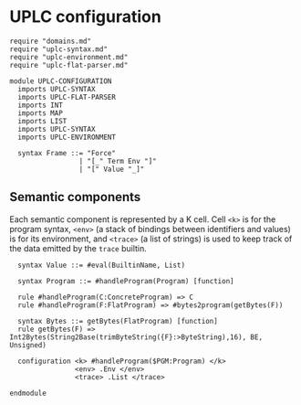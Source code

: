# UPLC configuration

```k
require "domains.md"
require "uplc-syntax.md"
require "uplc-environment.md"
require "uplc-flat-parser.md"

module UPLC-CONFIGURATION
  imports UPLC-SYNTAX
  imports UPLC-FLAT-PARSER
  imports INT
  imports MAP
  imports LIST
  imports UPLC-SYNTAX
  imports UPLC-ENVIRONMENT

  syntax Frame ::= "Force"
                 | "[_" Term Env "]"
                 | "[" Value "_]"
```

## Semantic components

Each semantic component is represented by a K cell. Cell `<k>` is for
the program syntax, `<env>` (a stack of bindings between identifiers
and values) is for its environment, and `<trace>` (a list of strings)
is used to keep track of the data emitted by the `trace` builtin.

```k 
  syntax Value ::= #eval(BuiltinName, List) 

  syntax Program ::= #handleProgram(Program) [function]

  rule #handleProgram(C:ConcreteProgram) => C
  rule #handleProgram(F:FlatProgram) => #bytes2program(getBytes(F))

  syntax Bytes ::= getBytes(FlatProgram) [function]
  rule getBytes(F) => Int2Bytes(String2Base(trimByteString({F}:>ByteString),16), BE, Unsigned)

  configuration <k> #handleProgram($PGM:Program) </k>
                <env> .Env </env>
                <trace> .List </trace>
```

```k 
endmodule
```
